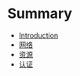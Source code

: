 # Summary

* [Introduction](README.md)
* [网络](kubernetes-network-docker0-to-flannel.md)
* [资源](kubernetes-resource-management.md)
* [认证](kubernetes-kubelet-TLSbootstraping.md)
